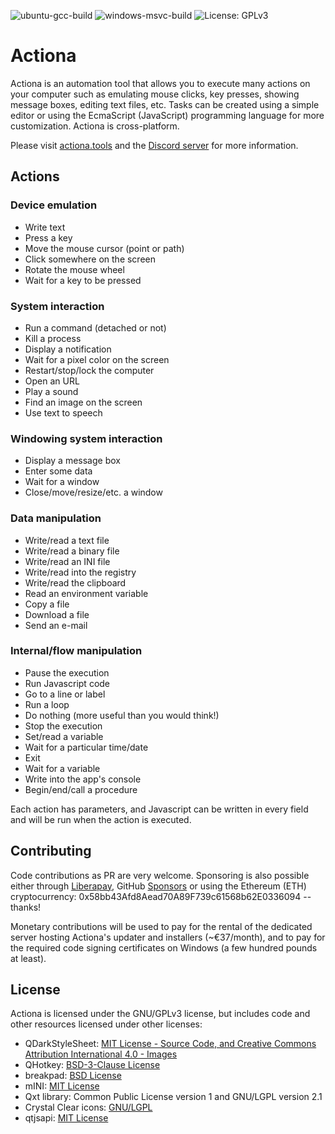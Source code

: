 ![ubuntu-gcc-build](https://github.com/Jmgr/actiona/workflows/Linux-gcc/badge.svg)
![windows-msvc-build](https://github.com/Jmgr/actiona/workflows/Windows-msvc/badge.svg)
![License: GPLv3](https://img.shields.io/badge/license-GPLv3-blue)

# Actiona
Actiona is an automation tool that allows you to execute many actions on your
computer such as emulating mouse clicks, key presses, showing message boxes,
editing text files, etc. Tasks can be created using a simple editor or using
the EcmaScript (JavaScript) programming language for more customization.
Actiona is cross-platform.

Please visit [actiona.tools](http://actiona.tools) and the [Discord server](https://discord.gg/ubTjJu3dVZ) for more information.

## Actions
### Device emulation
 - Write text
 - Press a key
 - Move the mouse cursor (point or path)
 - Click somewhere on the screen
 - Rotate the mouse wheel
 - Wait for a key to be pressed
### System interaction
 - Run a command (detached or not)
 - Kill a process
 - Display a notification
 - Wait for a pixel color on the screen
 - Restart/stop/lock the computer
 - Open an URL
 - Play a sound
 - Find an image on the screen
 - Use text to speech
### Windowing system interaction
 - Display a message box
 - Enter some data
 - Wait for a window
 - Close/move/resize/etc. a window
### Data manipulation
 - Write/read a text file
 - Write/read a binary file
 - Write/read an INI file
 - Write/read into the registry
 - Write/read the clipboard
 - Read an environment variable
 - Copy a file
 - Download a file
 - Send an e-mail
### Internal/flow manipulation
 - Pause the execution
 - Run Javascript code
 - Go to a line or label
 - Run a loop
 - Do nothing (more useful than you would think!)
 - Stop the execution
 - Set/read a variable
 - Wait for a particular time/date
 - Exit
 - Wait for a variable
 - Write into the app's console
 - Begin/end/call a procedure

Each action has parameters, and Javascript can be written in every field and will be run when the action is executed.

## Contributing

Code contributions as PR are very welcome. Sponsoring is also possible either through [Liberapay](https://liberapay.com/Jmgr), GitHub [Sponsors](https://github.com/sponsors/Jmgr) or using the Ethereum (ETH) cryptocurrency: 0x58bb43Afd8Aead70A89F739c61568b62E0336094 -- thanks!

Monetary contributions will be used to pay for the rental of the dedicated server hosting Actiona's updater and installers (~€37/month), and to pay for the required code signing certificates on Windows (a few hundred pounds at least).

## License

Actiona is licensed under the GNU/GPLv3 license, but includes code and other resources licensed under other licenses:
* QDarkStyleSheet: [MIT License - Source Code, and Creative Commons Attribution International 4.0 - Images](https://github.com/ColinDuquesnoy/QDarkStyleSheet/blob/master/LICENSE.rst)
* QHotkey: [BSD-3-Clause License](https://github.com/Skycoder42/QHotkey/blob/master/LICENSE)
* breakpad: [BSD License](https://chromium.googlesource.com/breakpad/breakpad/+/master/LICENSE)
* mINI: [MIT License](https://github.com/pulzed/mINI/blob/master/LICENSE)
* Qxt library: Common Public License version 1 and GNU/LGPL version 2.1
* Crystal Clear icons: [GNU/LGPL](https://web.archive.org/web/20070626051615/https://www.everaldo.com/crystal/?action=license)
* qtjsapi: [MIT License](https://github.com/qcad/qtjsapi/blob/main/LICENSE.txt)
